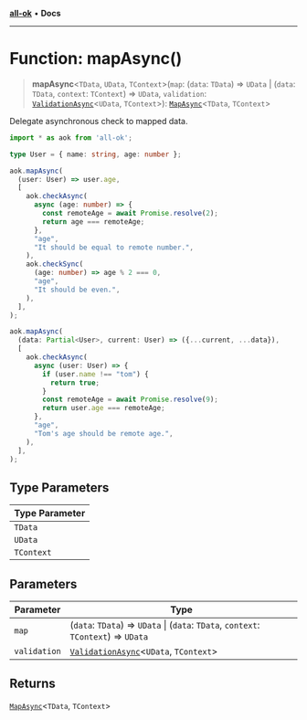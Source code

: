 [**all-ok**](../README.md) • **Docs**

***

# Function: mapAsync()

> **mapAsync**\<`TData`, `UData`, `TContext`\>(`map`: (`data`: `TData`) => `UData` \| (`data`: `TData`, `context`: `TContext`) => `UData`, `validation`: [`ValidationAsync`](../type-aliases/ValidationAsync.md)\<`UData`, `TContext`\>): [`MapAsync`](../type-aliases/MapAsync.md)\<`TData`, `TContext`\>

Delegate asynchronous check to mapped data.

```ts
import * as aok from 'all-ok';

type User = { name: string, age: number };

aok.mapAsync(
  (user: User) => user.age,
  [
    aok.checkAsync(
      async (age: number) => {
        const remoteAge = await Promise.resolve(2);
        return age === remoteAge;
      },
      "age",
      "It should be equal to remote number.",
    ),
    aok.checkSync(
      (age: number) => age % 2 === 0,
      "age",
      "It should be even.",
    ),
  ],
);

aok.mapAsync(
  (data: Partial<User>, current: User) => ({...current, ...data}),
  [
    aok.checkAsync(
      async (user: User) => {
        if (user.name !== "tom") {
          return true;
        }
        const remoteAge = await Promise.resolve(9);
        return user.age === remoteAge;
      },
      "age",
      "Tom's age should be remote age.",
    ),
  ],
);
```

## Type Parameters

| Type Parameter |
| ------ |
| `TData` |
| `UData` |
| `TContext` |

## Parameters

| Parameter | Type |
| ------ | ------ |
| `map` | (`data`: `TData`) => `UData` \| (`data`: `TData`, `context`: `TContext`) => `UData` |
| `validation` | [`ValidationAsync`](../type-aliases/ValidationAsync.md)\<`UData`, `TContext`\> |

## Returns

[`MapAsync`](../type-aliases/MapAsync.md)\<`TData`, `TContext`\>

